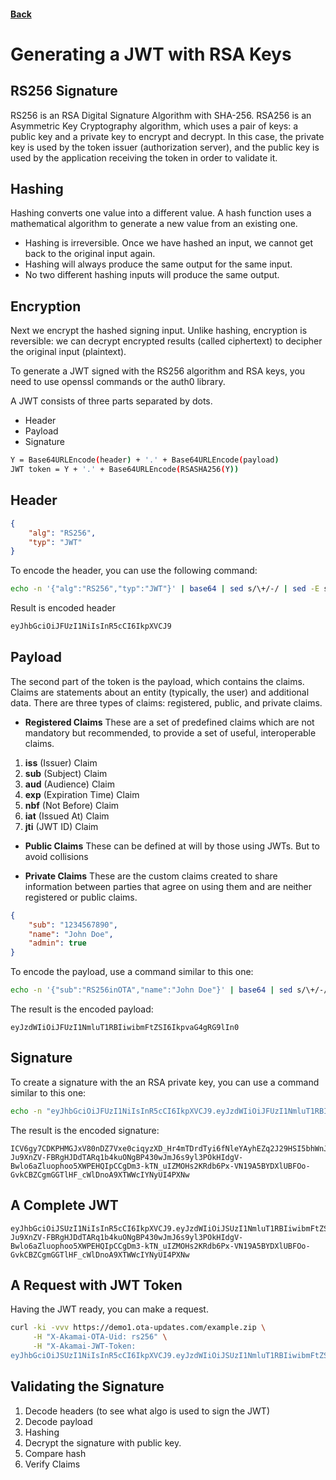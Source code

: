 #### [Back](./README.md)

# Generating a JWT with RSA Keys

## RS256 Signature
RS256 is an RSA Digital Signature Algorithm with SHA-256. RSA256 is an Asymmetric Key Cryptography algorithm, which uses a pair of keys: a public key and a private key to encrypt and decrypt. In this case, the private key is used by the token issuer (authorization server), and the public key is used by the application receiving the token in order to validate it.

## Hashing
Hashing converts one value into a different value. A hash function uses a mathematical algorithm to generate a new value from an existing one.

* Hashing is irreversible. Once we have hashed an input, we cannot get back to the original input again.
* Hashing will always produce the same output for the same input.
* No two different hashing inputs will produce the same output.

## Encryption
Next we encrypt the hashed signing input. Unlike hashing, encryption is reversible: we can decrypt encrypted results (called ciphertext) to decipher the original input (plaintext).

To generate a JWT signed with the RS256 algorithm and RSA keys, you need to use openssl commands or the auth0 library.

A JWT consists of three parts separated by dots.
* Header
* Payload
* Signature

```bash
Y = Base64URLEncode(header) + '.' + Base64URLEncode(payload)
JWT token = Y + '.' + Base64URLEncode(RSASHA256(Y))
```

## Header
```json
{
    "alg": "RS256",
    "typ": "JWT"
}
```

To encode the header, you can use the following command:
```bash
echo -n '{"alg":"RS256","typ":"JWT"}' | base64 | sed s/\+/-/ | sed -E s/=+$//
```
Result is encoded header
```txt
eyJhbGciOiJFUzI1NiIsInR5cCI6IkpXVCJ9
```

## Payload
The second part of the token is the payload, which contains the claims. Claims are statements about an entity (typically, the user) and additional data. There are three types of claims: registered, public, and private claims.

* **Registered Claims** These are a set of predefined claims which are not mandatory but recommended, to provide a set of useful, interoperable claims.

1. **iss** (Issuer) Claim
2. **sub** (Subject) Claim
3. **aud** (Audience) Claim
4. **exp** (Expiration Time) Claim
5. **nbf** (Not Before) Claim
6. **iat** (Issued At) Claim
7. **jti** (JWT ID) Claim

* **Public Claims** These can be defined at will by those using JWTs. But to avoid collisions

* **Private Claims** These are the custom claims created to share information between parties that agree on using them and are neither registered or public claims.

```json
{
    "sub": "1234567890",
    "name": "John Doe",
    "admin": true
}
```
To encode the payload, use a command similar to this one:
```bash
echo -n '{"sub":"RS256inOTA","name":"John Doe"}' | base64 | sed s/\+/-/ | sed -E s/=+$//
```

The result is the encoded payload:
```text
eyJzdWIiOiJFUzI1NmluT1RBIiwibmFtZSI6IkpvaG4gRG9lIn0
```

## Signature
To create a signature with the an RSA private key, you can use a command similar to this one:
```bash
echo -n "eyJhbGciOiJFUzI1NiIsInR5cCI6IkpXVCJ9.eyJzdWIiOiJFUzI1NmluT1RBIiwibmFtZSI6IkpvaG4gRG9lIn0" | openssl dgst -sha256 -binary -sign jwtRSA256-private.pem  | openssl enc -base64 | tr -d '\n=' | tr -- '+/' '-_'
```

The result is the encoded signature:
```text
ICV6gy7CDKPHMGJxV80nDZ7Vxe0ciqyzXD_Hr4mTDrdTyi6fNleYAyhEZq2J29HSI5bhWnJyOBzg2bssBUKMYlC2Sr8WFUas5MAKIr2Uh_tZHDsrCxggQuaHpF4aGCFZ1Qc0rrDXvKLuk1Kzrfw1bQbqH6xTmg2kWQuSGuTlbTbDhyhRfu1WDs-Ju9XnZV-FBRgHJDdTARq1b4kuONgBP430wJmJ6s9yl3POkHIdgV-Bwlo6aZluophoo5XWPEHQIpCCgDm3-kTN_uIZMOHs2KRdb6Px-VN19A5BYDXlUBFOo-GvkCBZCgmGGTlHF_cWlDnoA9XTWWcIYNyUI4PXNw
```

## A Complete JWT
```text
eyJhbGciOiJSUzI1NiIsInR5cCI6IkpXVCJ9.eyJzdWIiOiJSUzI1NmluT1RBIiwibmFtZSI6IkpvaG4gRG9lIn0.ICV6gy7CDKPHMGJxV80nDZ7Vxe0ciqyzXD_Hr4mTDrdTyi6fNleYAyhEZq2J29HSI5bhWnJyOBzg2bssBUKMYlC2Sr8WFUas5MAKIr2Uh_tZHDsrCxggQuaHpF4aGCFZ1Qc0rrDXvKLuk1Kzrfw1bQbqH6xTmg2kWQuSGuTlbTbDhyhRfu1WDs-Ju9XnZV-FBRgHJDdTARq1b4kuONgBP430wJmJ6s9yl3POkHIdgV-Bwlo6aZluophoo5XWPEHQIpCCgDm3-kTN_uIZMOHs2KRdb6Px-VN19A5BYDXlUBFOo-GvkCBZCgmGGTlHF_cWlDnoA9XTWWcIYNyUI4PXNw
```

## A Request with JWT Token
Having the JWT ready, you can make a request.
```bash
curl -ki -vvv https://demo1.ota-updates.com/example.zip \
     -H "X-Akamai-OTA-Uid: rs256" \
     -H "X-Akamai-JWT-Token:
eyJhbGciOiJSUzI1NiIsInR5cCI6IkpXVCJ9.eyJzdWIiOiJSUzI1NmluT1RBIiwibmFtZSI6IkpvaG4gRG9lIn0.ICV6gy7CDKPHMGJxV80nDZ7Vxe0ciqyzXD_Hr4mTDrdTyi6fNleYAyhEZq2J29HSI5bhWnJyOBzg2bssBUKMYlC2Sr8WFUas5MAKIr2Uh_tZHDsrCxggQuaHpF4aGCFZ1Qc0rrDXvKLuk1Kzrfw1bQbqH6xTmg2kWQuSGuTlbTbDhyhRfu1WDs-Ju9XnZV-FBRgHJDdTARq1b4kuONgBP430wJmJ6s9yl3POkHIdgV-Bwlo6aZluophoo5XWPEHQIpCCgDm3-kTN_uIZMOHs2KRdb6Px-VN19A5BYDXlUBFOo-GvkCBZCgmGGTlHF_cWlDnoA9XTWWcIYNyUI4PXNw"
```

## Validating the Signature
1. Decode headers (to see what algo is used to sign the JWT)
2. Decode payload
3. Hashing
4. Decrypt the signature with public key.
5. Compare hash
6. Verify Claims
